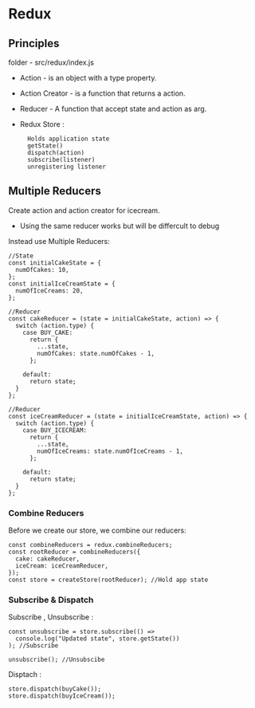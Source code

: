 # Redux

## Principles

folder - src/redux/index.js

- Action - is an object with a type property.
- Action Creator - is a function that returns a action.
- Reducer - A function that accept state and action as arg.
- Redux Store :

        Holds application state
        getState()
        dispatch(action)
        subscribe(listener)
        unregistering listener

## Multiple Reducers

Create action and action creator for icecream.

- Using the same reducer works but will be differcult to debug

Instead use Multiple Reducers:

    //State
    const initialCakeState = {
      numOfCakes: 10,
    };
    const initialIceCreamState = {
      numOfIceCreams: 20,
    };

    //Reducer
    const cakeReducer = (state = initialCakeState, action) => {
      switch (action.type) {
        case BUY_CAKE:
          return {
            ...state,
            numOfCakes: state.numOfCakes - 1,
          };

        default:
          return state;
      }
    };

    //Reducer
    const iceCreamReducer = (state = initialIceCreamState, action) => {
      switch (action.type) {
        case BUY_ICECREAM:
          return {
            ...state,
            numOfIceCreams: state.numOfIceCreams - 1,
          };

        default:
          return state;
      }
    };

### Combine Reducers

Before we create our store, we combine our reducers:

    const combineReducers = redux.combineReducers;
    const rootReducer = combineReducers({
      cake: cakeReducer,
      iceCream: iceCreamReducer,
    });
    const store = createStore(rootReducer); //Hold app state

### Subscribe & Dispatch

Subscribe , Unsubscribe :

    const unsubscribe = store.subscribe(() =>
      console.log("Updated state", store.getState())
    ); //Subscribe

    unsubscribe(); //Unsubscibe

Disptach :

    store.dispatch(buyCake());
    store.dispatch(buyIceCream());
